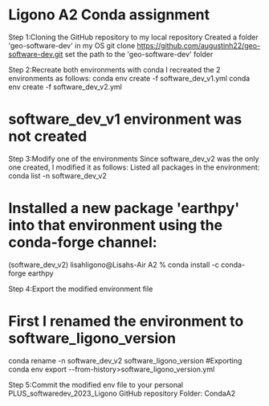 # Ligono A2 Conda assignment
Step 1:Cloning the GitHub repository to my local repository
Created a folder 'geo-software-dev' in my OS
git clone https://github.com/augustinh22/geo-software-dev.git
set the path to the 'geo-software-dev' folder

Step 2:Recreate both environments with conda
I recreated the 2 environments as follows:
conda env create -f software_dev_v1.yml
conda env create -f software_dev_v2.yml

# software_dev_v1 environment was not created

Step 3:Modify one of the environments
Since software_dev_v2 was the only one created, I modified it as follows: 
Listed all packages in the environment: conda list -n software_dev_v2

# Installed a new package 'earthpy' into that environment using the conda-forge channel:
(software_dev_v2) lisahligono@Lisahs-Air A2 % conda install -c conda-forge earthpy

Step 4:Export the modified environment file
# First I renamed the environment to software_ligono_version
conda rename -n software_dev_v2 software_ligono_version
#Exporting
conda env export --from-history>software_ligono_version.yml

Step 5:Commit the modified env file to your personal PLUS_softwaredev_2023_Ligono  GitHub repository 
Folder: CondaA2